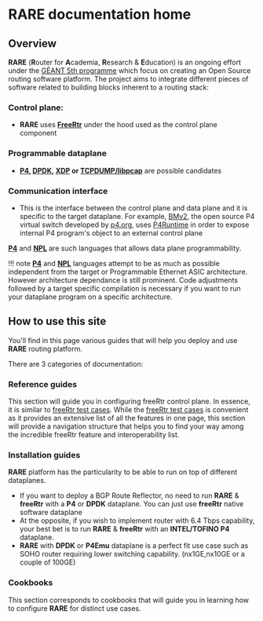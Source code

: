 # **RARE** documentation home

## **Overview**
**RARE** (**R**outer for **A**cademia, **R**esearch & **E**ducation) is an ongoing effort under the [GÉANT 5th programme](https://www.geant.org/Projects/GEANT_Project_GN4-3) which focus on creating an Open Source routing software platform.
The project aims to integrate different pieces of software related to building blocks inherent to a routing stack:

### **Control plane**:
* **RARE** uses **[FreeRtr](http://freerouter.nop.hu/)** under the hood used as the control plane component
### **Programmable dataplane**
* **[P4](https://p4.org/), [DPDK](https://www.dpdk.org/), [XDP](https://prototype-kernel.readthedocs.io/en/latest/networking/XDP/) or [TCPDUMP/libpcap](https://tcpdump.org)** are possible candidates
### **Communication interface**
* This is the interface between the control plane and data plane and it is specific to the target dataplane. For example, [BMv2](https://github.com/p4lang/behavioral-model), the open source P4 virtual switch developed by [p4.org](https://p4,org), uses [P4Runtime](https://github.com/p4lang/p4runtime) in order to expose internal P4 program's object to an external control plane

**[P4](https://p4.org/)** and **[NPL](https://nplang.org/)** are such languages that allows data plane programmability.

!!! note
    **[P4](https://p4.org/)** and **[NPL](https://nplang.org/)** languages attempt to be as much as possible independent from the target or Programmable Ethernet ASIC architecture.
    However architecture dependance is still prominent. Code adjustments followed by a target specific compilation is necessary if you want to run your dataplane program on a specific architecture.

## **How to use this site**
You'll find in this page various guides that will help you deploy and use **RARE** routing platform.

There are 3 categories of documentation:  

### **Reference guides**
This section will guide you in configuring freeRtr control plane. In essence, it is similar to [freeRtr test cases](http://www.freertr.org/tests.html). While the [freeRtr test cases](http://www.freertr.org/tests.html) is convenient as it provides an extensive list of all the features in one page, this section will provide a navigation structure that helps you to find your way among the incredible freeRtr feature and interoperability list. 

### **Installation guides**
**RARE** platform has the particularity to be able to run on top of different dataplanes.   

* If you want to deploy a BGP Route Reflector, no need to run **RARE** & **freeRtr** with a **P4** or **DPDK** dataplane. You can just use **freeRtr** native software dataplane
* At the opposite, if you wish to implement router with 6.4 Tbps capability, your best bet is to run **RARE** & **freeRtr** with an **INTEL/TOFINO P4** dataplane.
* **RARE** with **DPDK** or **P4Emu** dataplane is a perfect fit use case such as SOHO router requiring lower switching capability. (nx1GE,nx10GE or a couple of 100GE) 

### **Cookbooks**
This section corresponds to cookbooks that will guide you in learning how to configure **RARE** for distinct use cases.

